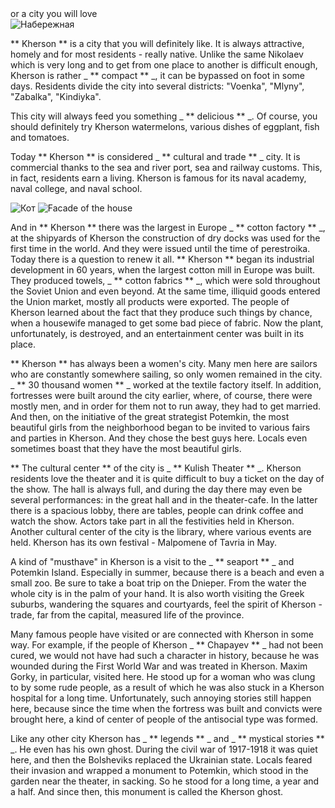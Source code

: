 <section>
    <title> About Kherson </title>
    <subtitle> or a city you will love </subtitle>
</section>

<imgrow>
    <pic image_file="flag.jpg" alt="Flag of Kherson" />
    <img src = "https://find-way.com.ua/components/com_jshopping/files/img_products/thumb_DJI_0600-326.jpg" alt = "Набережная" />
</imgrow>

** Kherson ** is a city that you will definitely like. It is always attractive, homely and for most residents - really native. Unlike the same Nikolaev which is very long and to get from one place to another is difficult enough, Kherson is rather _ ** compact ** _, it can be bypassed on foot in some days. Residents divide the city into several districts: "Voenka", "Mlyny", "Zabalka", "Kindiyka".

This city will always feed you something _ ** delicious ** _. Of course, you should definitely try Kherson watermelons, various dishes of eggplant, fish and tomatoes.

Today ** Kherson ** is considered _ ** cultural and trade ** _ city. It is commercial thanks to the sea and river port, sea and railway customs. This, in fact, residents earn a living. Kherson is famous for its naval academy, naval college, and naval school.

<imgrow>
    <img src = "https://khers-on.com/wp-content/uploads/2021/01/khersonskiy-kot.jpg" alt = "Кот" />
    <img src = "https://khers-on.com/wp-content/uploads/2021/01/khersonskiy-dvorik.jpg" alt = "Facade of the house" />
</imgrow>

And in ** Kherson ** there was the largest in Europe _ ** cotton factory ** _, at the shipyards of Kherson the construction of dry docks was used for the first time in the world. And they were issued until the time of perestroika. Today there is a question to renew it all. ** Kherson ** began its industrial development in 60 years, when the largest cotton mill in Europe was built. They produced towels, _ ** cotton fabrics ** _, which were sold throughout the Soviet Union and even beyond. At the same time, illiquid goods entered the Union market, mostly all products were exported. The people of Kherson learned about the fact that they produce such things by chance, when a housewife managed to get some bad piece of fabric. Now the plant, unfortunately, is destroyed, and an entertainment center was built in its place.

** Kherson ** has always been a women's city. Many men here are sailors who are constantly somewhere sailing, so only women remained in the city. _ ** 30 thousand women ** _ worked at the textile factory itself. In addition, fortresses were built around the city earlier, where, of course, there were mostly men, and in order for them not to run away, they had to get married. And then, on the initiative of the great strategist Potemkin, the most beautiful girls from the neighborhood began to be invited to various fairs and parties in Kherson. And they chose the best guys here. Locals even sometimes boast that they have the most beautiful girls.

** The cultural center ** of the city is _ ** Kulish Theater ** _. Kherson residents love the theater and it is quite difficult to buy a ticket on the day of the show. The hall is always full, and during the day there may even be several performances: in the great hall and in the theater-cafe. In the latter there is a spacious lobby, there are tables, people can drink coffee and watch the show. Actors take part in all the festivities held in Kherson. Another cultural center of the city is the library, where various events are held.
Kherson has its own festival - Malpomene of Tavria in May.

A kind of "musthave" in Kherson is a visit to the _ ** seaport ** _ and Potemkin Island. Especially in summer, because there is a beach and even a small zoo. Be sure to take a boat trip on the Dnieper. From the water the whole city is in the palm of your hand. It is also worth visiting the Greek suburbs, wandering the squares and courtyards, feel the spirit of Kherson - trade, far from the capital, measured life of the province.

Many famous people have visited or are connected with Kherson in some way. For example, if the people of Kherson _ ** Chapayev ** _ had not been cured, we would not have had such a character in history, because he was wounded during the First World War and was treated in Kherson. Maxim Gorky, in particular, visited here. He stood up for a woman who was clung to by some rude people, as a result of which he was also stuck in a Kherson hospital for a long time. Unfortunately, such annoying stories still happen here, because since the time when the fortress was built and convicts were brought here, a kind of center of people of the antisocial type was formed.

Like any other city Kherson has _ ** legends ** _ and _ ** mystical stories ** _. He even has his own ghost. During the civil war of 1917-1918 it was quiet here, and then the Bolsheviks replaced the Ukrainian state. Locals feared their invasion and wrapped a monument to Potemkin, which stood in the garden near the theater, in sacking. So he stood for a long time, a year and a half. And since then, this monument is called the Kherson ghost.
